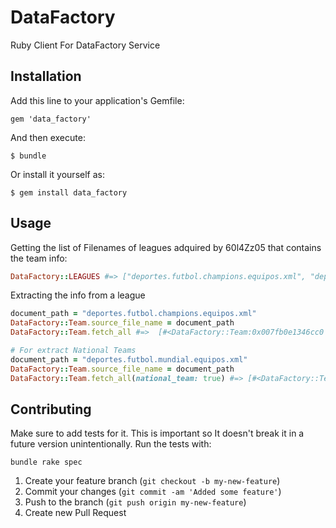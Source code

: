 # DataFactory

Ruby Client For DataFactory Service

## Installation

Add this line to your application's Gemfile:

    gem 'data_factory'

And then execute:

    $ bundle

Or install it yourself as:

    $ gem install data_factory

## Usage

Getting the list of Filenames of leagues adquired by 60l4Zz05 that contains the team info:

```ruby
DataFactory::LEAGUES #=> ["deportes.futbol.champions.equipos.xml", "deportes.futbol.colombia.equipos.xml", "deportes.futbol.espana.equipos.xml", "deportes.futbol.libertadores.equipos.xml", "deportes.futbol.mexico.equipos.xml", "deportes.futbol.mundial.equipos.xml", "deportes.futbol.peru.equipos.xml", "deportes.futbol.premierleague.equipos.xml"]
```

Extracting the info from a league

```ruby
document_path = "deportes.futbol.champions.equipos.xml"
DataFactory::Team.source_file_name = document_path
DataFactory::Team.fetch_all #=>  [#<DataFactory::Team:0x007fb0e1346cc0 @allowed_writer_methods=#<Set: {"id=", "name=", "complete_name=", "foundation_date=", "country_name=", "nickname1=", "nickname2=", "national_team="}>, @id=1357, @name="Ajax", @complete_name="Amsterdamsche Football Club Ajax", @foundation_date="", @country_name="Holanda", @nickname1="", @nickname2="", @national_team=nil>]

# For extract National Teams
document_path = "deportes.futbol.mundial.equipos.xml"
DataFactory::Team.source_file_name = document_path
DataFactory::Team.fetch_all(national_team: true) #=> [#<DataFactory::Team:0x007fb0e13ec3f0 @allowed_writer_methods=#<Set: {"id=", "name=", "complete_name=", "foundation_date=", "country_name=", "nickname1=", "nickname2=", "national_team="}>, @id=274, @name="Alemania", @complete_name="German Football Association", @foundation_date="", @country_name="Alemania", @nickname1="", @nickname2="", @national_team=true>]
```


## Contributing

Make sure to add tests for it. This is important so It doesn't break it in a future version unintentionally.
Run the tests with:

```
bundle rake spec
```

1. Create your feature branch (`git checkout -b my-new-feature`)
1. Commit your changes (`git commit -am 'Added some feature'`)
1. Push to the branch (`git push origin my-new-feature`)
1. Create new Pull Request
